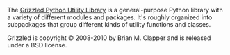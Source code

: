 The [Grizzled Python Utility Library][] is a general-purpose Python library
with a variety of different modules and packages. It's roughly organized
into subpackages that group different kinds of utility functions and
classes.

Grizzled is copyright &copy; 2008-2010 by Brian M. Clapper and is released
under a BSD license.

[Grizzled Python Utility Library]: http://software.clapper.org/grizzled/
